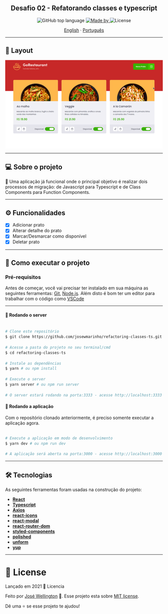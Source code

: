 <h2 align="center">
			Desafio 02 - Refatorando classes e typescript
</h2>


<div align="center">
    <img alt="GitHub top language" src="https://img.shields.io/badge/Made%20by-Jos%C3%A9%20Wellington-red">
    <a href="https://www.linkedin.com/in/josewportomarinhojr/" target="_blank" rel="josewportomarinhojr">
      <img alt="Made by" src="https://img.shields.io/github/languages/top/josewmarinho/refactoring-classes-ts?color=red&label=TypeScript">
    </a>
    <img alt="License" src="https://img.shields.io/badge/License-MIT-red">
  </p>
</div>

<p align="center">
    <a href="README.md">English</a>
    ·
    <a href="README-pt.md">Português</a>
 </p>

 ---

## 🎨 Layout

<p align="center" style="display: flex; align-items: flex-start; justify-content: center;">
  <img alt="Imagem de um App funcionando" title="App rocketshoes, desafio do Ignite" src="https://raw.githubusercontent.com/josewmarinho/refactoring-classes-ts/master/.github/preview.gif" />
</p>

---

## 💻 Sobre o projeto

💪 Uma aplicação já funcional onde o principal objetivo é realizar dois processos de migração: de Javascript para Typescript e de Class Components para Function Components.

---

## ⚙️ Funcionalidades

- [x] Adicionar prato
- [x] Alterar detalhe do prato
- [x] Marcar/Desmarcar como disponível
- [x] Deletar prato

---

## 🚀 Como executar o projeto

### Pré-requisitos

Antes de começar, você vai precisar ter instalado em sua máquina as seguintes ferramentas:
[Git](https://git-scm.com), [Node.js](https://nodejs.org/en/). 
Além disto é bom ter um editor para trabalhar com o código como [VSCode](https://code.visualstudio.com/)

---

#### 🧭 Rodando o server

```bash

# Clone este repositório
$ git clone https://github.com/josewmarinho/refactoring-classes-ts.git

# Acesse a pasta do projeto no seu terminal/cmd
$ cd refactoring-classes-ts

# Instale as dependências
$ yarn # ou npm install

# Execute o server
$ yarn server # ou npm run server

# O server estará rodando na porta:3333 - acesse http://localhost:3333

```

#### 🧭 Rodando a aplicação

Com o repositório clonado anteriormente, é preciso somente executar a aplicação agora.

```bash

# Execute a aplicação em modo de desenvolvimento
$ yarn dev # ou npm run dev

# A aplicação será aberta na porta:3000 - acesse http://localhost:3000

```

---

## 🛠 Tecnologias

As seguintes ferramentas foram usadas na construção do projeto:

-   **[React](https://reactjs.org/)**
-   **[Typescript](https://www.typescriptlang.org/)**
-   **[Axios](https://github.com/axios/axios)**
-   **[react-icons](https://react-icons.github.io/react-icons/)**
-   **[react-modal](https://github.com/reactjs/react-modal)**
-   **[react-router-dom](https://reactrouter.com/web/guides/quick-start)**
-   **[styled-components](https://styled-components.com/)**
-   **[polished](https://polished.js.org/)**
-   **[unform](https://unform.dev/)**
-   **[yup](https://github.com/jquense/yup)**

---

# :closed_book: License

Lançado em 2021 :closed_book: Licencia

Feito por [José Wellington](https://github.com/josewmarinho) 🚀.
Esse projeto esta sobre [MIT license](./LICENSE).

Dê uma ⭐️ se esse projeto te ajudou!